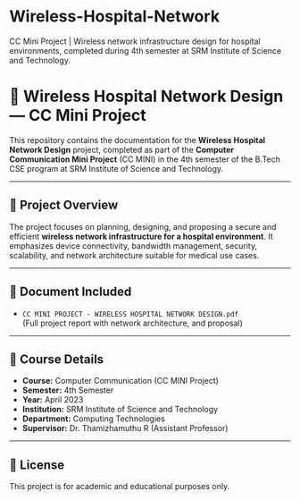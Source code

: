 # Wireless-Hospital-Network
CC Mini Project | Wireless network infrastructure design for hospital environments, completed during 4th semester at SRM Institute of Science and Technology.

# 🏥 Wireless Hospital Network Design — CC Mini Project

This repository contains the documentation for the **Wireless Hospital Network Design** project, completed as part of the **Computer Communication Mini Project** (CC MINI) in the 4th semester of the B.Tech CSE program at SRM Institute of Science and Technology.

---

## 📌 Project Overview

The project focuses on planning, designing, and proposing a secure and efficient **wireless network infrastructure for a hospital environment**. It emphasizes device connectivity, bandwidth management, security, scalability, and network architecture suitable for medical use cases.

---

## 📄 Document Included

- `CC MINI PROJECT - WIRELESS HOSPITAL NETWORK DESIGN.pdf`  
  (Full project report with network architecture, and proposal)

---

## 🏫 Course Details

- **Course:** Computer Communication (CC MINI Project)  
- **Semester:** 4th Semester  
- **Year:** April 2023  
- **Institution:** SRM Institute of Science and Technology  
- **Department:** Computing Technologies  
- **Supervisor:** Dr. Thamizhamuthu R (Assistant Professor)

---

## 📝 License

This project is for academic and educational purposes only.

